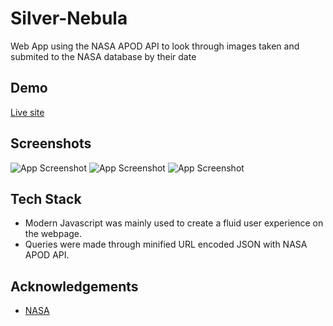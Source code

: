 
# Silver-Nebula 
Web App using the NASA APOD API to look through images taken and submited to the NASA database by their date
## Demo

[Live site](https://dashing-raindrop-14fe19.netlify.app/)

## Screenshots

![App Screenshot](https://i.imgur.com/CVHrNYW.png)
![App Screenshot](https://i.imgur.com/6Ne6yVG.png)
![App Screenshot](https://i.imgur.com/QYLcim5.png)



## Tech Stack
- Modern Javascript was mainly used to create a fluid user experience on the webpage. 
- Queries were made through minified URL encoded JSON with NASA APOD API.





## Acknowledgements

 - [NASA](https://apod.nasa.gov/apod/astropix.html)
